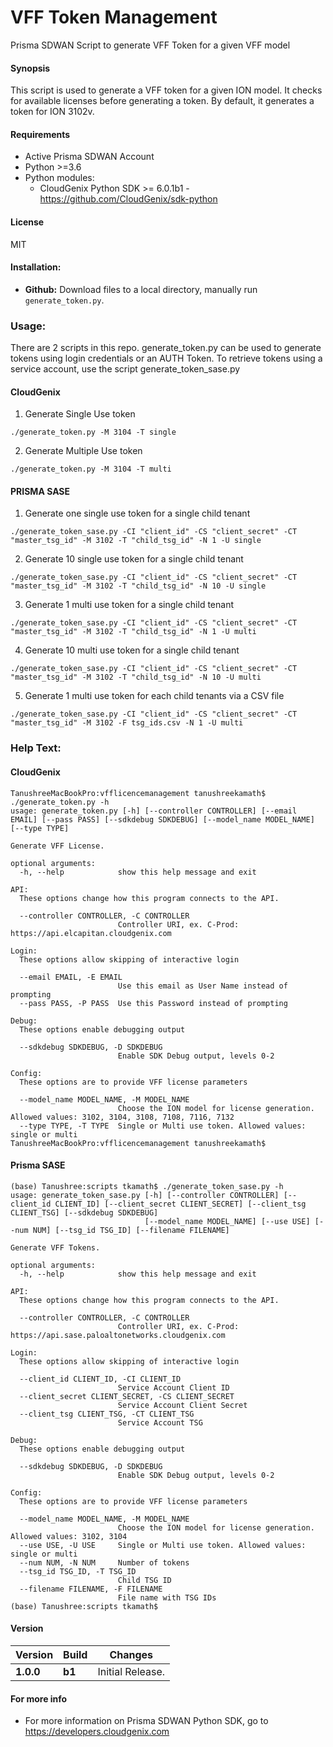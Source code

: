 # VFF Token Management
Prisma SDWAN Script to generate VFF Token for a given VFF model

#### Synopsis
This script is used to generate a VFF token for a given ION model. It checks for available licenses before generating a token. By default, it generates a token for ION 3102v. 


#### Requirements
* Active Prisma SDWAN Account
* Python >=3.6
* Python modules:
    * CloudGenix Python SDK >= 6.0.1b1 - <https://github.com/CloudGenix/sdk-python>

#### License
MIT

#### Installation:
 - **Github:** Download files to a local directory, manually run `generate_token.py`. 

### Usage:
There are 2 scripts in this repo.
generate_token.py can be used to generate tokens using login credentials or an AUTH Token. To retrieve tokens using a service account, use the script generate_token_sase.py

#### CloudGenix
1. Generate Single Use token
```
./generate_token.py -M 3104 -T single 
```
2. Generate Multiple Use token 
``` 
./generate_token.py -M 3104 -T multi 
```

#### PRISMA SASE 
1. Generate one single use token for a single child tenant
```
./generate_token_sase.py -CI "client_id" -CS "client_secret" -CT "master_tsg_id" -M 3102 -T "child_tsg_id" -N 1 -U single
```
2. Generate 10 single use token for a single child tenant
```
./generate_token_sase.py -CI "client_id" -CS "client_secret" -CT "master_tsg_id" -M 3102 -T "child_tsg_id" -N 10 -U single
```
3. Generate 1 multi use token for a single child tenant
```
./generate_token_sase.py -CI "client_id" -CS "client_secret" -CT "master_tsg_id" -M 3102 -T "child_tsg_id" -N 1 -U multi
```
4. Generate 10 multi use token for a single child tenant
```
./generate_token_sase.py -CI "client_id" -CS "client_secret" -CT "master_tsg_id" -M 3102 -T "child_tsg_id" -N 10 -U multi
```
5. Generate 1 multi use token for each child tenants via a CSV file
```
./generate_token_sase.py -CI "client_id" -CS "client_secret" -CT "master_tsg_id" -M 3102 -F tsg_ids.csv -N 1 -U multi
```

### Help Text:
#### CloudGenix
```angular2
TanushreeMacBookPro:vfflicencemanagement tanushreekamath$ ./generate_token.py -h
usage: generate_token.py [-h] [--controller CONTROLLER] [--email EMAIL] [--pass PASS] [--sdkdebug SDKDEBUG] [--model_name MODEL_NAME] [--type TYPE]

Generate VFF License.

optional arguments:
  -h, --help            show this help message and exit

API:
  These options change how this program connects to the API.

  --controller CONTROLLER, -C CONTROLLER
                        Controller URI, ex. C-Prod: https://api.elcapitan.cloudgenix.com

Login:
  These options allow skipping of interactive login

  --email EMAIL, -E EMAIL
                        Use this email as User Name instead of prompting
  --pass PASS, -P PASS  Use this Password instead of prompting

Debug:
  These options enable debugging output

  --sdkdebug SDKDEBUG, -D SDKDEBUG
                        Enable SDK Debug output, levels 0-2

Config:
  These options are to provide VFF license parameters

  --model_name MODEL_NAME, -M MODEL_NAME
                        Choose the ION model for license generation. Allowed values: 3102, 3104, 3108, 7108, 7116, 7132
  --type TYPE, -T TYPE  Single or Multi use token. Allowed values: single or multi
TanushreeMacBookPro:vfflicencemanagement tanushreekamath$

```

#### Prisma SASE
```angular2
(base) Tanushree:scripts tkamath$ ./generate_token_sase.py -h
usage: generate_token_sase.py [-h] [--controller CONTROLLER] [--client_id CLIENT_ID] [--client_secret CLIENT_SECRET] [--client_tsg CLIENT_TSG] [--sdkdebug SDKDEBUG]
                              [--model_name MODEL_NAME] [--use USE] [--num NUM] [--tsg_id TSG_ID] [--filename FILENAME]

Generate VFF Tokens.

optional arguments:
  -h, --help            show this help message and exit

API:
  These options change how this program connects to the API.

  --controller CONTROLLER, -C CONTROLLER
                        Controller URI, ex. C-Prod: https://api.sase.paloaltonetworks.cloudgenix.com

Login:
  These options allow skipping of interactive login

  --client_id CLIENT_ID, -CI CLIENT_ID
                        Service Account Client ID
  --client_secret CLIENT_SECRET, -CS CLIENT_SECRET
                        Service Account Client Secret
  --client_tsg CLIENT_TSG, -CT CLIENT_TSG
                        Service Account TSG

Debug:
  These options enable debugging output

  --sdkdebug SDKDEBUG, -D SDKDEBUG
                        Enable SDK Debug output, levels 0-2

Config:
  These options are to provide VFF license parameters

  --model_name MODEL_NAME, -M MODEL_NAME
                        Choose the ION model for license generation. Allowed values: 3102, 3104
  --use USE, -U USE     Single or Multi use token. Allowed values: single or multi
  --num NUM, -N NUM     Number of tokens
  --tsg_id TSG_ID, -T TSG_ID
                        Child TSG ID
  --filename FILENAME, -F FILENAME
                        File name with TSG IDs
(base) Tanushree:scripts tkamath$ 
```

#### Version
| Version | Build | Changes |
| ------- | ----- | ------- |
| **1.0.0** | **b1** | Initial Release. |


#### For more info
 * For more information on Prisma SDWAN Python SDK, go to https://developers.cloudgenix.com
 

